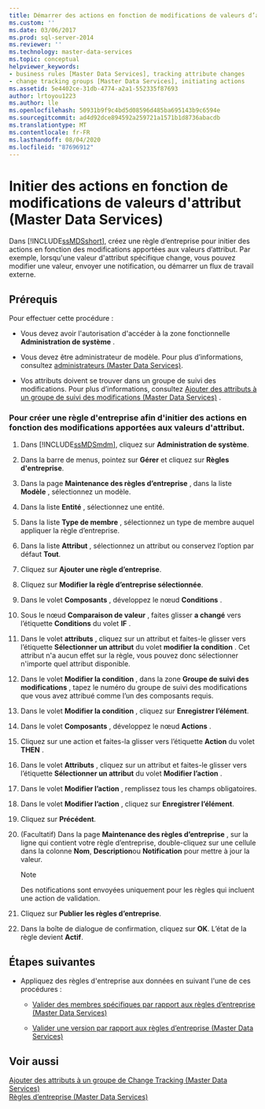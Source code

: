```yaml
---
title: Démarrer des actions en fonction de modifications de valeurs d’attribut (Master Data Services) | Microsoft Docs
ms.custom: ''
ms.date: 03/06/2017
ms.prod: sql-server-2014
ms.reviewer: ''
ms.technology: master-data-services
ms.topic: conceptual
helpviewer_keywords:
- business rules [Master Data Services], tracking attribute changes
- change tracking groups [Master Data Services], initiating actions
ms.assetid: 5e4402ce-31db-4774-a2a1-552335f87693
author: lrtoyou1223
ms.author: lle
ms.openlocfilehash: 50931b9f9c4bd5d08596d485ba695143b9c6594e
ms.sourcegitcommit: ad4d92dce894592a259721a1571b1d8736abacdb
ms.translationtype: MT
ms.contentlocale: fr-FR
ms.lasthandoff: 08/04/2020
ms.locfileid: "87696912"
---
```

# <a name="initiate-actions-based-on-attribute-value-changes-master-data-services"></a>Initier des actions en fonction de modifications de valeurs d'attribut (Master Data Services)
  Dans [!INCLUDE[ssMDSshort](../includes/ssmdsshort-md.md)], créez une règle d’entreprise pour initier des actions en fonction des modifications apportées aux valeurs d’attribut. Par exemple, lorsqu'une valeur d'attribut spécifique change, vous pouvez modifier une valeur, envoyer une notification, ou démarrer un flux de travail externe.  
  
## <a name="prerequisites"></a>Prérequis  
 Pour effectuer cette procédure :  
  
-   Vous devez avoir l'autorisation d'accéder à la zone fonctionnelle **Administration de système** .  
  
-   Vous devez être administrateur de modèle. Pour plus d’informations, consultez [administrateurs &#40;Master Data Services&#41;](administrators-master-data-services.md).  
  
-   Vos attributs doivent se trouver dans un groupe de suivi des modifications. Pour plus d’informations, consultez [Ajouter des attributs à un groupe de suivi des modifications &#40;Master Data Services&#41;](../../2014/master-data-services/add-attributes-to-a-change-tracking-group-master-data-services.md) .  
  
### <a name="to-create-a-business-rule-to-initiate-actions-based-on-attribute-value-changes"></a>Pour créer une règle d'entreprise afin d'initier des actions en fonction des modifications apportées aux valeurs d'attribut.  
  
1.  Dans [!INCLUDE[ssMDSmdm](../includes/ssmdsmdm-md.md)], cliquez sur **Administration de système**.  
  
2.  Dans la barre de menus, pointez sur **Gérer** et cliquez sur **Règles d'entreprise**.  
  
3.  Dans la page **Maintenance des règles d’entreprise** , dans la liste **Modèle** , sélectionnez un modèle.  
  
4.  Dans la liste **Entité** , sélectionnez une entité.  
  
5.  Dans la liste **Type de membre** , sélectionnez un type de membre auquel appliquer la règle d’entreprise.  
  
6.  Dans la liste **Attribut** , sélectionnez un attribut ou conservez l’option par défaut **Tout**.  
  
7.  Cliquez sur **Ajouter une règle d’entreprise**.  
  
8.  Cliquez sur **Modifier la règle d’entreprise sélectionnée**.  
  
9. Dans le volet **Composants** , développez le nœud **Conditions** .  
  
10. Sous le nœud **Comparaison de valeur** , faites glisser **a changé** vers l’étiquette **Conditions** du volet **IF** .  
  
11. Dans le volet **attributs** , cliquez sur un attribut et faites-le glisser vers l’étiquette **Sélectionner un attribut** du volet **modifier la condition** . Cet attribut n'a aucun effet sur la règle, vous pouvez donc sélectionner n'importe quel attribut disponible.  
  
12. Dans le volet **Modifier la condition** , dans la zone **Groupe de suivi des modifications** , tapez le numéro du groupe de suivi des modifications que vous avez attribué comme l’un des composants requis.  
  
13. Dans le volet **Modifier la condition** , cliquez sur **Enregistrer l’élément**.  
  
14. Dans le volet **Composants** , développez le nœud **Actions** .  
  
15. Cliquez sur une action et faites-la glisser vers l’étiquette **Action** du volet **THEN** .  
  
16. Dans le volet **Attributs** , cliquez sur un attribut et faites-le glisser vers l’étiquette **Sélectionner un attribut** du volet **Modifier l’action** .  
  
17. Dans le volet **Modifier l’action** , remplissez tous les champs obligatoires.  
  
18. Dans le volet **Modifier l’action** , cliquez sur **Enregistrer l’élément**.  
  
19. Cliquez sur **Précédent**.  
  
20. (Facultatif) Dans la page **Maintenance des règles d’entreprise** , sur la ligne qui contient votre règle d’entreprise, double-cliquez sur une cellule dans la colonne **Nom**, **Description**ou **Notification** pour mettre à jour la valeur.  
  
    > [!NOTE]  
    >  Des notifications sont envoyées uniquement pour les règles qui incluent une action de validation.  
  
21. Cliquez sur **Publier les règles d’entreprise**.  
  
22. Dans la boîte de dialogue de confirmation, cliquez sur **OK**. L’état de la règle devient **Actif**.  
  
## <a name="next-steps"></a>Étapes suivantes  
  
-   Appliquez des règles d'entreprise aux données en suivant l'une de ces procédures :  
  
    -   [Valider des membres spécifiques par rapport aux règles d’entreprise &#40;Master Data Services&#41;](../../2014/master-data-services/validate-specific-members-against-business-rules-master-data-services.md)  
  
    -   [Valider une version par rapport aux règles d’entreprise &#40;Master Data Services&#41;](../../2014/master-data-services/validate-a-version-against-business-rules-master-data-services.md)  
  
## <a name="see-also"></a>Voir aussi  
 [Ajouter des attributs à un groupe de Change Tracking &#40;Master Data Services&#41;](../../2014/master-data-services/add-attributes-to-a-change-tracking-group-master-data-services.md)   
 [Règles d’entreprise &#40;Master Data Services&#41;](../../2014/master-data-services/business-rules-master-data-services.md)  
  
  
